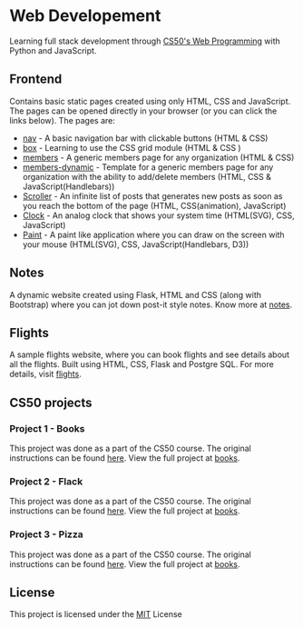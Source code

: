 # Web Developement
Learning full stack development through [CS50's Web Programming]([https://www.youtube.com/playlist?list=PLhQjrBD2T382hIW-IsOVuXP1uMzEvmcE5](https://www.youtube.com/playlist?list=PLhQjrBD2T382hIW-IsOVuXP1uMzEvmcE5)) with Python and JavaScript.

## Frontend
Contains basic static pages created using only HTML, CSS and JavaScript. The pages can be opened directly in your browser (or you can click the links below).
The pages are:
* [nav](https://manansoni42.github.io/web-dev/frontend/nav.html) - A basic navigation bar with clickable buttons (HTML & CSS)
* [box](https://manansoni42.github.io/web-dev/frontend/box.html) - Learning to use the CSS grid module (HTML & CSS )
* [members](https://manansoni42.github.io/web-dev/frontend/members.html) - A generic members page for any organization (HTML & CSS)
* [members-dynamic](https://manansoni42.github.io/web-dev/frontend/members-dynamic.html) - Template for a generic members page for any organization with the ability to add/delete members (HTML, CSS & JavaScript(Handlebars))
* [Scroller](https://manansoni42.github.io/web-dev/frontend/inf_scroll.html) - An infinite list of posts that generates new posts as soon as you reach the bottom of the page (HTML, CSS(animation), JavaScript)
* [Clock](https://manansoni42.github.io/web-dev/frontend/clock.html) - An analog clock that shows your system time (HTML(SVG), CSS, JavaScript)
* [Paint](https://manansoni42.github.io/web-dev/frontend/paint.html) - A paint like application where you can draw on the screen with your mouse (HTML(SVG), CSS, JavaScript(Handlebars, D3))

## Notes
A dynamic website created using Flask, HTML and CSS (along with Bootstrap) where you can jot down post-it style notes. Know more at [notes](https://github.com/MananSoni42/web-dev/tree/master/notes).

## Flights
A sample flights website, where you can book flights and see details about all the flights. Built using HTML, CSS, Flask and Postgre SQL. For more details, visit [flights](https://github.com/MananSoni42/web-dev/tree/master/sql-orm).

## CS50 projects
### Project 1 - Books
This project was done as a part of the CS50 course. The original instructions can be found [here](https://docs.cs50.net/ocw/web/projects/1/project1.html). View the full project at  [books](https://github.com/MananSoni42/web-dev/tree/master/books).

### Project 2 - Flack
This project was done as a part of the CS50 course. The original instructions can be found [here](https://docs.cs50.net/web/2018/x/projects/2/project2.html). View the full project at  [books](https://github.com/MananSoni42/web-dev/tree/master/flack).

### Project 3 - Pizza
This project was done as a part of the CS50 course. The original instructions can be found [here](https://docs.cs50.net/ocw/web/projects/3/project3.html). View the full project at  [books](https://github.com/MananSoni42/web-dev/tree/master/pizza).

## License
This project is licensed under the [MIT](https://opensource.org/licenses/MIT) License
